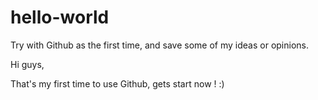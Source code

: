 # hello-world
Try with Github as the first time, and save some of my ideas or opinions.

Hi guys,

That's my first time to use Github, gets start now ! :)

